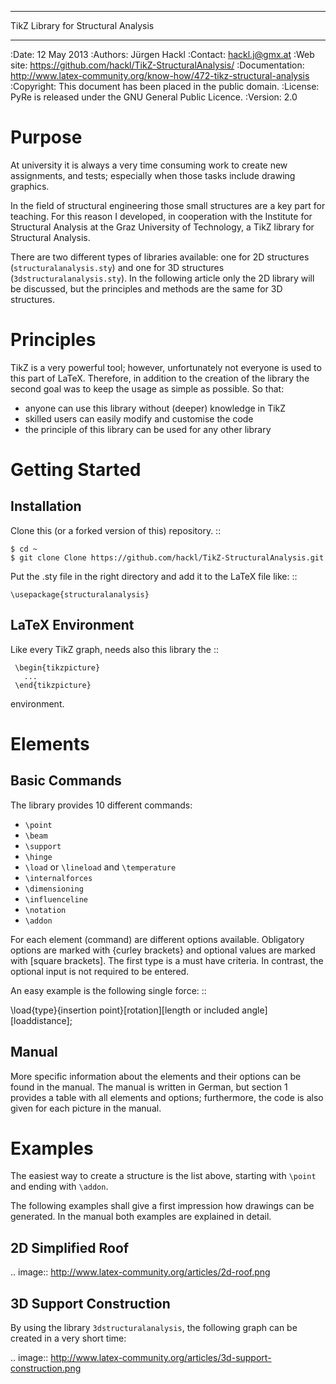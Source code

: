 ************************************
TikZ Library for Structural Analysis
************************************

:Date: 12 May 2013
:Authors: Jürgen Hackl
:Contact: hackl.j@gmx.at
:Web site: https://github.com/hackl/TikZ-StructuralAnalysis/
:Documentation: http://www.latex-community.org/know-how/472-tikz-structural-analysis
:Copyright: This document has been placed in the public domain.
:License: PyRe is released under the GNU General Public Licence.
:Version: 2.0


Purpose
=======

At university it is always a very time consuming work to create new
assignments, and tests; especially when those tasks include drawing graphics.


In the field of structural engineering those small structures are a key part
for teaching. For this reason I developed, in cooperation with the Institute
for Structural Analysis at the Graz University of Technology, a TikZ library
for Structural Analysis.


There are two different types of libraries available: one for 2D structures
(``structuralanalysis.sty``) and one for 3D structures
(``3dstructuralanalysis.sty``). In the following article only the 2D library
will be discussed, but the principles and methods are the same for 3D
structures.



Principles
==========

TikZ is a very powerful tool; however, unfortunately not everyone is used to this part of LaTeX. Therefore, in addition to the creation of the library the second goal was to keep the usage as simple as possible. So that:

* anyone can use this library without (deeper) knowledge in TikZ
* skilled users can easily modify and customise the code
* the principle of this library can be used for any other library


Getting Started
===============

Installation
------------

Clone this (or a forked version of this) repository. ::

    $ cd ~
    $ git clone Clone https://github.com/hackl/TikZ-StructuralAnalysis.git

Put the .sty file in the right directory and add it to the LaTeX file like: ::

    \usepackage{structuralanalysis}

LaTeX Environment
-----------------

Like every TikZ graph, needs also this library the ::

     \begin{tikzpicture}
       ...
     \end{tikzpicture}

environment. 


Elements
========

Basic Commands
--------------

The library provides 10 different commands:

* ``\point``
* ``\beam``
* ``\support``
* ``\hinge``
* ``\load`` or ``\lineload`` and ``\temperature``
* ``\internalforces``
* ``\dimensioning``
* ``\influenceline``
* ``\notation``
* ``\addon``

For each element (command) are different options available. Obligatory options
are marked with {curley brackets} and optional values are marked with [square
brackets]. The first type is a must have criteria. In contrast, the optional
input is not required to be entered.

An easy example is the following single force: ::

   \load{type}{insertion point}[rotation][length or included angle][loaddistance];


Manual
------

More specific information about the elements and their options can be found in
the manual. The manual is written in German, but section 1 provides a table
with all elements and options; furthermore, the code is also given for each
picture in the manual.


Examples
========

The easiest way to create a structure is the list above, starting with ``\point``
and ending with ``\addon``.


The following examples shall give a first impression how drawings can be
generated. In the manual both examples are explained in detail.

2D Simplified Roof
------------------

.. image:: http://www.latex-community.org/articles/2d-roof.png


3D Support Construction
-----------------------

By using the library ``3dstructuralanalysis``, the following graph can be created
in a very short time:

.. image:: http://www.latex-community.org/articles/3d-support-construction.png